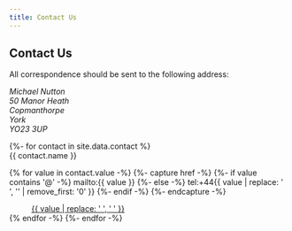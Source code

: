 ```yaml
---
title: Contact Us
---
```

## Contact Us

All correspondence should be sent to the following address:

<address>
    Michael Nutton<br />
    50 Manor Heath<br />
    Copmanthorpe<br />
    York<br />
    YO23 3UP<br />
</address>

<dl>
{%- for contact in site.data.contact %}
  <dt>{{ contact.name }}</dt>

  {% for value in contact.value -%}
  {%- capture href -%}
    {%- if value contains '@' -%}
      mailto:{{ value }}
    {%- else -%}
      tel:+44{{ value | replace: ' ', '' | remove_first: '0' }}
    {%- endif -%}
  {%- endcapture -%}

  <dd><a href="{{ href }}">{{ value | replace: ' ', '&nbsp;' }}</a></dd>
  {% endfor -%}
{%- endfor -%}
</dl>
